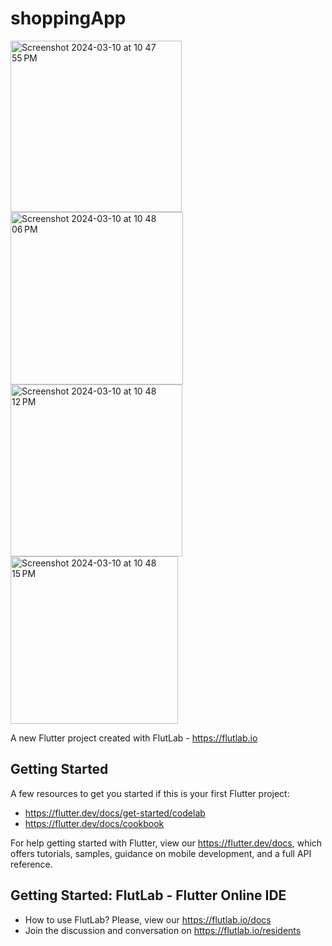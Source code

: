 # shoppingApp
<img width="274" alt="Screenshot 2024-03-10 at 10 47 55 PM" src="https://github.com/Kalpanathmajhi/shoppingApp/assets/71187581/ca356c73-c45e-425b-86b6-3c9d189e1f19">
<img width="276" alt="Screenshot 2024-03-10 at 10 48 06 PM" src="https://github.com/Kalpanathmajhi/shoppingApp/assets/71187581/f2c49384-4f66-465b-891e-f475750d6a03">

<img width="275" alt="Screenshot 2024-03-10 at 10 48 12 PM" src="https://github.com/Kalpanathmajhi/shoppingApp/assets/71187581/06c490ed-32ab-436c-9ad9-52329">
<img width="268" alt="Screenshot 2024-03-10 at 10 48 15 PM" src="https://github.com/Kalpanathmajhi/shoppingApp/assets/71187581/fdbdf8ee-3eec-4568-811e-89af47f9596820989c7">


A new Flutter project created with FlutLab - https://flutlab.io

## Getting Started

A few resources to get you started if this is your first Flutter project:

- https://flutter.dev/docs/get-started/codelab
- https://flutter.dev/docs/cookbook

For help getting started with Flutter, view our
https://flutter.dev/docs, which offers tutorials,
samples, guidance on mobile development, and a full API reference.

## Getting Started: FlutLab - Flutter Online IDE

- How to use FlutLab? Please, view our https://flutlab.io/docs
- Join the discussion and conversation on https://flutlab.io/residents
